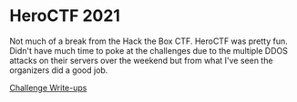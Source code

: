 # HeroCTF 2021

 

Not much of a break from the Hack the Box CTF. HeroCTF was pretty fun. Didn't have much time to poke at the challenges due to the multiple DDOS attacks on their servers over the weekend but from what I've seen the organizers did a good job.

[Challenge Write-ups](/heroctfchall)




